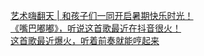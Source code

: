   
[艺术嗨翻天 | 和孩子们一同开启暑期快乐时光！](http://www.dianyue.me/archives/997/w9bhrfoyjgbhba97/)  
[《嘴巴嘟嘟》，听说这首歌最近在抖音很火！](http://www.dianyue.me/archives/765/1i4rzcha0k3agzae/)  
[这首歌最近爆火，听着前奏就能哼起来](http://www.dianyue.me/archives/760/ejz62yhpepeh09td/)